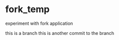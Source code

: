 # fork_temp
experiment with fork application

this is a branch 
this is another commit to the branch